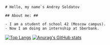 
    # Hello, my name`s Andrey Soldatov
    
    ## About me: ##
    
    - I am a student of school 42 (Moscow campus).
    - Now I am doing an internship at Sberbank.
    

[![Top Langs](https://github-readme-stats.vercel.app/api/top-langs/?username=oreol4)](https://github.com/anuraghazra/github-readme-stats)
[![Anurag's GitHub stats](https://github-readme-stats.vercel.app/api?username=oreol4)](https://github.com/anuraghazra/github-readme-stats)



